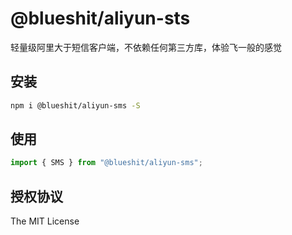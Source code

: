 # @blueshit/aliyun-sts

轻量级阿里大于短信客户端，不依赖任何第三方库，体验飞一般的感觉

## 安装

```bash
npm i @blueshit/aliyun-sms -S
```

## 使用

```typescript
import { SMS } from "@blueshit/aliyun-sms";

```

## 授权协议

The MIT License
